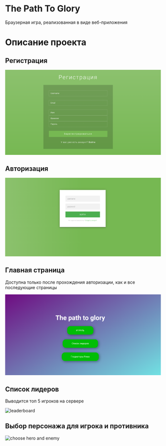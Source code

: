 # The Path To Glory

Браузерная игра, реализованная в виде веб-приложения

# Описание проекта

## Регистрация

![registration](https://github.com/R0ryMercury/the_path_to_glory/blob/master/readme_files/registration.png)

## Авторизация

![login](https://github.com/R0ryMercury/the_path_to_glory/blob/master/readme_files/login.png)

## Главная страница

Доступна только после прохождения авторизации, как и все последующие страницы

![main](https://github.com/R0ryMercury/the_path_to_glory/blob/master/readme_files/main.png)

## Список лидеров

Выводится топ 5 игроков на сервере

![leaderboard](https://github.com/R0ryMercury/the_path_to_glory/blob/master/readme_files/leaderboard.png)

## Выбор персонажа для игрока и противника

![choose hero and enemy](https://github.com/R0ryMercury/the_path_to_glory/blob/master/readme_files/choose_hero_and_enemy.gif)
